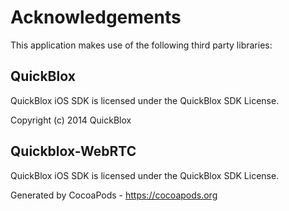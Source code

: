 # Acknowledgements
This application makes use of the following third party libraries:

## QuickBlox


QuickBlox iOS SDK is licensed under the QuickBlox SDK License.

Copyright (c) 2014 QuickBlox



## Quickblox-WebRTC

QuickBlox iOS SDK is licensed under the QuickBlox SDK License.


Generated by CocoaPods - https://cocoapods.org
